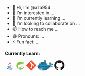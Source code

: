 - 👋 Hi, I’m @aza954
- 👀 I’m interested in ...
- 🌱 I’m currently learning ...
- 💞️ I’m looking to collaborate on ...
- 📫 How to reach me ...
- 😄 Pronouns: ...
- ⚡ Fun fact: ...

**Currently Learn:**

<a href="https://github.com/" title="Java"><img src="aza954-main/icons/icons8-java-30.png" /></a>
<a href="https://github.com/" title="Spring"><img src="aza954-main/icons/icons8-spring-boot-30.png" /></a>
<a href="https://git-scm.com/" title="Git"><img src="aza954-main/icons/git.png" /></a>
<a href="https://www.docker.com/" title="Docker"><img src="aza954-main/icons/docker.png" /></a>
<a href="https://github.com/" title="GitHub"><img src="aza954-main/icons/github.png" /></a> 


